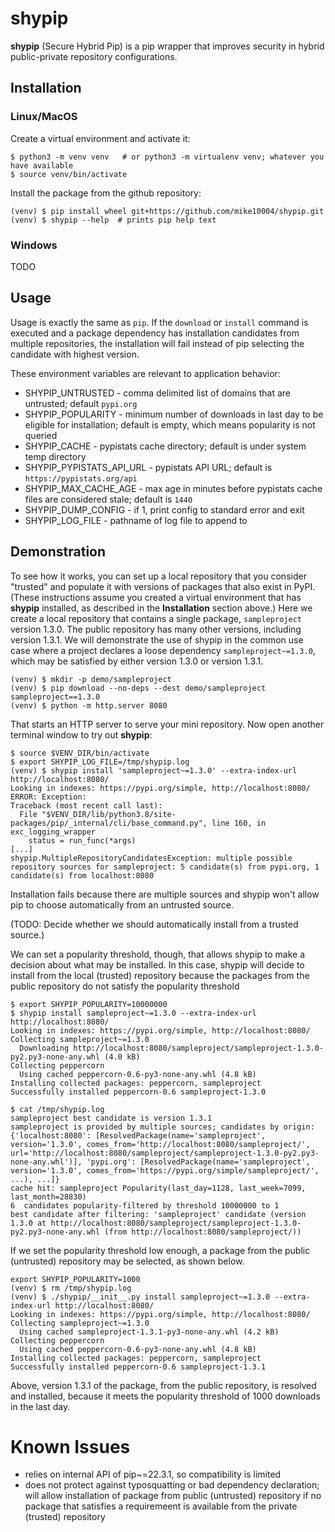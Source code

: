 # shypip

**shypip** (Secure Hybrid Pip) is a pip wrapper that improves security in 
hybrid public-private repository configurations.

## Installation

### Linux/MacOS

Create a virtual environment and activate it:

    $ python3 -m venv venv   # or python3 -m virtualenv venv; whatever you have available
    $ source venv/bin/activate

Install the package from the github repository:

    (venv) $ pip install wheel git+https://github.com/mike10004/shypip.git
    (venv) $ shypip --help  # prints pip help text

### Windows

TODO

## Usage

Usage is exactly the same as `pip`. If the `download` or `install` command is 
executed and a package dependency has installation candidates from multiple
repositories, the installation will fail instead of pip selecting the candidate 
with highest version.

These environment variables are relevant to application behavior:

* SHYPIP_UNTRUSTED - comma delimited list of domains that are untrusted; default `pypi.org`
* SHYPIP_POPULARITY - minimum number of downloads in last day to be eligible for installation; default is empty, which means popularity is not queried
* SHYPIP_CACHE - pypistats cache directory; default is under system temp directory
* SHYPIP_PYPISTATS_API_URL - pypistats API URL; default is `https://pypistats.org/api`
* SHYPIP_MAX_CACHE_AGE - max age in minutes before pypistats cache files are considered stale; default is `1440`
* SHYPIP_DUMP_CONFIG - if 1, print config to standard error and exit
* SHYPIP_LOG_FILE - pathname of log file to append to


## Demonstration

To see how it works, you can set up a local repository that you consider "trusted" and
populate it with versions of packages that also exist in PyPI. (These instructions assume
you created a virtual environment that has **shypip** installed, as described in the 
**Installation** section above.) Here we create a local repository that contains a 
single package, `sampleproject` version 1.3.0. The public repository has many other 
versions, including version 1.3.1. We will demonstrate the use of shypip in the common
use case where a project declares a loose dependency `sampleproject~=1.3.0`, which may 
be satisfied by either version 1.3.0 or version 1.3.1.

    (venv) $ mkdir -p demo/sampleproject
    (venv) $ pip download --no-deps --dest demo/sampleproject sampleproject==1.3.0
    (venv) $ python -m http.server 8080

That starts an HTTP server to serve your mini repository. Now open another terminal window
to try out **shypip**:

    $ source $VENV_DIR/bin/activate
    $ export SHYPIP_LOG_FILE=/tmp/shypip.log
    (venv) $ shypip install 'sampleproject~=1.3.0' --extra-index-url http://localhost:8080/
    Looking in indexes: https://pypi.org/simple, http://localhost:8080/
    ERROR: Exception:
    Traceback (most recent call last):
      File "$VENV_DIR/lib/python3.8/site-packages/pip/_internal/cli/base_command.py", line 160, in exc_logging_wrapper
        status = run_func(*args)
    [...]
    shypip.MultipleRepositoryCandidatesException: multiple possible repository sources for sampleproject: 5 candidate(s) from pypi.org, 1 candidate(s) from localhost:8080

Installation fails because there are multiple sources and shypip won't 
allow pip to choose automatically from an untrusted source. 

(TODO: Decide whether we should automatically install from a trusted source.)

We can set a popularity threshold, though, that allows shypip to make a 
decision about what may be installed. In this case, shypip will decide to 
install from the local (trusted) repository because the packages from the 
public repository do not satisfy the popularity threshold

    $ export SHYPIP_POPULARITY=10000000
    $ shypip install sampleproject~=1.3.0 --extra-index-url http://localhost:8080/
    Looking in indexes: https://pypi.org/simple, http://localhost:8080/
    Collecting sampleproject~=1.3.0
      Downloading http://localhost:8080/sampleproject/sampleproject-1.3.0-py2.py3-none-any.whl (4.0 kB)
    Collecting peppercorn
      Using cached peppercorn-0.6-py3-none-any.whl (4.8 kB)
    Installing collected packages: peppercorn, sampleproject
    Successfully installed peppercorn-0.6 sampleproject-1.3.0
    
    $ cat /tmp/shypip.log
    sampleproject best candidate is version 1.3.1
    sampleproject is provided by multiple sources; candidates by origin: {'localhost:8080': [ResolvedPackage(name='sampleproject', version='1.3.0', comes_from='http://localhost:8080/sampleproject/', url='http://localhost:8080/sampleproject/sampleproject-1.3.0-py2.py3-none-any.whl')], 'pypi.org': [ResolvedPackage(name='sampleproject', version='1.3.0', comes_from='https://pypi.org/simple/sampleproject/', ...), ...]}
    cache hit: sampleproject Popularity(last_day=1128, last_week=7099, last_month=28830)
    6  candidates popularity-filtered by threshold 10000000 to 1
    best candidate after filtering: 'sampleproject' candidate (version 1.3.0 at http://localhost:8080/sampleproject/sampleproject-1.3.0-py2.py3-none-any.whl (from http://localhost:8080/sampleproject/))

If we set the popularity threshold low enough, a package from the public 
(untrusted) repository may be selected, as shown below.

    export SHYPIP_POPULARITY=1000
    (venv) $ rm /tmp/shypip.log 
    (venv) $ ./shypip/__init__.py install sampleproject~=1.3.0 --extra-index-url http://localhost:8080/
    Looking in indexes: https://pypi.org/simple, http://localhost:8080/
    Collecting sampleproject~=1.3.0
      Using cached sampleproject-1.3.1-py3-none-any.whl (4.2 kB)
    Collecting peppercorn
      Using cached peppercorn-0.6-py3-none-any.whl (4.8 kB)
    Installing collected packages: peppercorn, sampleproject
    Successfully installed peppercorn-0.6 sampleproject-1.3.1

Above, version 1.3.1 of the package, from the public repository, is resolved 
and installed, because it meets the popularity threshold of 1000 downloads 
in the last day.

    
# Known Issues

* relies on internal API of pip~=22.3.1, so compatibility is limited
* does not protect against typosquatting or bad dependency declaration; will 
  allow installation of package from public (untrusted) repository if no 
  package that satisfies a requiremeent is available from the private 
  (trusted) repository


